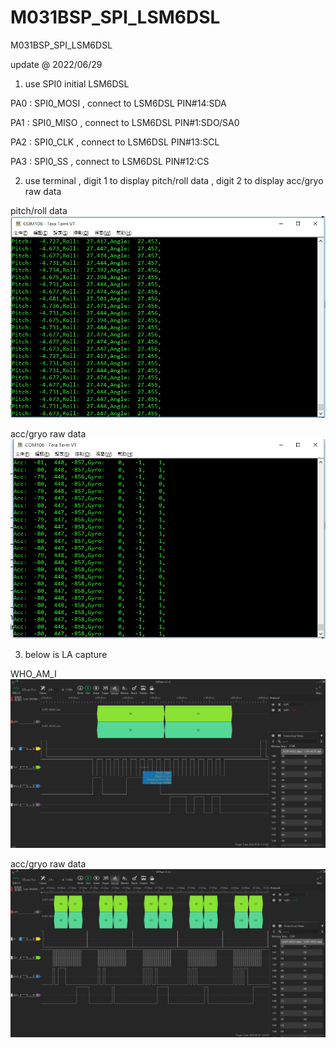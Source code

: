 # M031BSP_SPI_LSM6DSL
 M031BSP_SPI_LSM6DSL

update @ 2022/06/29

1. use SPI0 initial LSM6DSL 

PA0 : SPI0_MOSI , connect to LSM6DSL PIN#14:SDA

PA1 : SPI0_MISO , connect to LSM6DSL PIN#1:SDO/SA0

PA2 : SPI0_CLK , connect to LSM6DSL PIN#13:SCL

PA3 : SPI0_SS , connect to LSM6DSL PIN#12:CS

2. use terminal , digit 1 to display pitch/roll data , digit 2 to display acc/gryo raw data

pitch/roll data
![image](https://github.com/released/M031BSP_SPI_LSM6DSL/blob/main/digit_1_pitch_roll.jpg)	
	
acc/gryo raw data
![image](https://github.com/released/M031BSP_SPI_LSM6DSL/blob/main/digit_2_raw_data.jpg)

3. below is LA capture 

WHO_AM_I
![image](https://github.com/released/M031BSP_SPI_LSM6DSL/blob/main/WHO_AM_I.jpg)	
	
acc/gryo raw data	
![image](https://github.com/released/M031BSP_SPI_LSM6DSL/blob/main/LA.jpg)	
	
